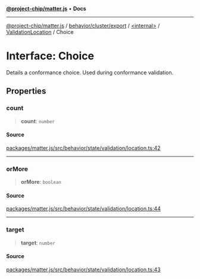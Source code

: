 [**@project-chip/matter.js**](../../../../../../../README.md) • **Docs**

***

[@project-chip/matter.js](../../../../../../../modules.md) / [behavior/cluster/export](../../../../README.md) / [\<internal\>](../../../README.md) / [ValidationLocation](../README.md) / Choice

# Interface: Choice

Details a conformance choice.  Used during conformance validation.

## Properties

### count

> **count**: `number`

#### Source

[packages/matter.js/src/behavior/state/validation/location.ts:42](https://github.com/project-chip/matter.js/blob/7a8cbb56b87d4ccf34bec5a9a95ab40a1711324f/packages/matter.js/src/behavior/state/validation/location.ts#L42)

***

### orMore

> **orMore**: `boolean`

#### Source

[packages/matter.js/src/behavior/state/validation/location.ts:44](https://github.com/project-chip/matter.js/blob/7a8cbb56b87d4ccf34bec5a9a95ab40a1711324f/packages/matter.js/src/behavior/state/validation/location.ts#L44)

***

### target

> **target**: `number`

#### Source

[packages/matter.js/src/behavior/state/validation/location.ts:43](https://github.com/project-chip/matter.js/blob/7a8cbb56b87d4ccf34bec5a9a95ab40a1711324f/packages/matter.js/src/behavior/state/validation/location.ts#L43)
